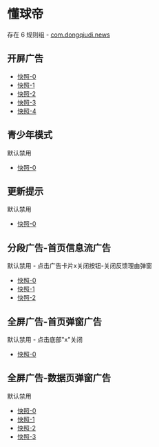# 懂球帝

存在 6 规则组 - [com.dongqiudi.news](/src/apps/com.dongqiudi.news.ts)

## 开屏广告

- [快照-0](https://i.gkd.li/i/12620568)
- [快照-1](https://i.gkd.li/i/12620577)
- [快照-2](https://i.gkd.li/i/12621997)
- [快照-3](https://i.gkd.li/i/12620583)
- [快照-4](https://i.gkd.li/i/12621953)

## 青少年模式

默认禁用

- [快照-0](https://i.gkd.li/i/12621980)

## 更新提示

默认禁用

- [快照-0](https://i.gkd.li/i/12620586)

## 分段广告-首页信息流广告

默认禁用 - 点击广告卡片x关闭按钮-关闭反馈理由弹窗

- [快照-0](https://i.gkd.li/i/12620656)
- [快照-1](https://i.gkd.li/i/12620654)
- [快照-2](https://i.gkd.li/i/12620788)

## 全屏广告-首页弹窗广告

默认禁用 - 点击底部"x"关闭

- [快照-0](https://i.gkd.li/i/13260467)

## 全屏广告-数据页弹窗广告

默认禁用

- [快照-0](https://i.gkd.li/i/13626900)
- [快照-1](https://i.gkd.li/i/13627105)
- [快照-2](https://i.gkd.li/i/13627106)
- [快照-3](https://i.gkd.li/i/12620588)
